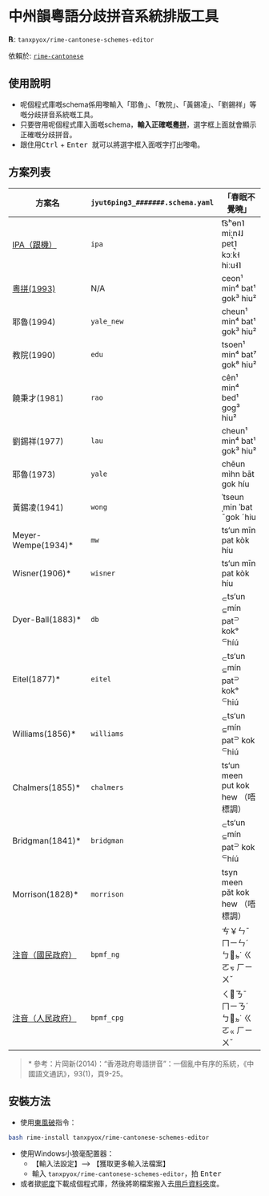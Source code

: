 # 中州韻粵語分歧拼音系統排版工具

**℞**: `tanxpyox/rime-cantonese-schemes-editor`

依賴於: [`rime-cantonese`](https://github.com/rime/rime-cantonese)

## 使用說明

* 呢個程式庫嘅schema係用嚟輸入「耶魯」、「教院」、「黃錫凌」、「劉錫祥」等嘅分歧拼音系統嘅工具。
* 只要啓用呢個程式庫入面嘅schema，**輸入正確嘅[粵拼](https://www.lshk.org/jyutping)**，選字框上面就會顯示正確嘅分歧拼音。
* 跟住用<kbd>Ctrl</kbd> + <kbd> Enter </kbd>就可以將選字框入面嘅字打出嚟嘞。

## 方案列表

 方案名| `jyut6ping3_#######.schema.yaml` | 「春眠不覺曉」
-----|------| ------
[IPA（跟機）](https://github.com/rime/rime-cantonese)| `ipa` | t͡sʰɵn˥ miːn˨˩ pɐt̚˥ kɔːk̚˧ hiːu˧˥
[粵拼(1993)](https://github.com/rime/rime-cantonese)| N/A | ceon¹ min⁴ bat¹ gok³ hiu²
耶魯(1994)| `yale_new`|  cheun¹ min⁴ bat¹ gok³ hiu²
教院(1990)| `edu` |  tsoen¹ min⁴ bat⁷ gok⁸ hiu²
饒秉才(1981)| `rao` | cên¹ min⁴ bed¹ gog³ hiu²
劉錫祥(1977)| `lau` | cheun¹ min⁴ bat¹ gok³ hiu²
耶魯(1973)| `yale` | chēun mìhn bāt gok híu
黃錫凌(1941)| `wong` |  ˈtseun ˌmin ˈbat ˉgok ˊhiu
Meyer-Wempe(1934)\*| `mw` | ts‘un mīn pat kòk híu
Wisner(1906)\*| `wisner` | ts‘un mīn pat kòk híu
Dyer-Ball(1883)\*| `db` | <sub>⊂</sub>ts‘un <sub>⊆</sub>mín pat<sup>⊃</sup> kok° <sup>⊂</sup>híú
Eitel(1877)\*| `eitel` | <sub>⊂</sub>ts‘un <sub>⊆</sub>mín pat<sup>⊃</sup> kok° <sup>⊂</sup>hiú
Williams(1856)\*| `williams` | <sub>⊂</sub>ts‘un <sub>⊆</sub>mín pat<sup>⊃</sup> kok <sup>⊂</sup>hiú
Chalmers(1855)\*| `chalmers` | ts‘un meen put kok hew （唔標調）
Bridgman(1841)\*| `bridgman` | <sub>⊂</sub>ts‘un <sub>⊆</sub>mín pat<sup>⊃</sup> kok <sup>⊂</sup>híú
Morrison(1828)\*| `morrison` | tsyn meen păt kok hew （唔標調）
[注音（國民政府）](https://github.com/tanxpyox/rime-cantonese-bpmf)| `bpmf_ng` |ㄘ￥ㄣˉ ㄇㄧㄣˊ ㄅㆿㆵ˙ ㄍㄛㆶ ㄏㄧㄨˇ
[注音（人民政府）](https://github.com/tanxpyox/rime-cantonese-bpmf)| `bpmf_cpg` |ㄑㆾㄋˉ ㄇㄧㄋˊ ㄅㆿㆵ˙ ㄍㄛㆻ ㄏㄧㄨˇ

> \* 參考：片岡新(2014)：“香港政府粵語拼音”：一個亂中有序的系統，《中國語文通訊》，93(1)，頁9-25。

## 安裝方法

* 使用[東風破](https://github.com/rime/plum)指令：
```sh
bash rime-install tanxpyox/rime-cantonese-schemes-editor
```
* 使用Windows小狼毫配置器：
  * 【輸入法設定】--> 【獲取更多輸入法檔案】
  * 輸入 `tanxpyox/rime-cantonese-schemes-editor`，拍 <kbd>Enter</kbd>
* 或者撳[呢度](https://github.com/tanxpyox/rime-cantonese-schemes-editor/archive/master.zip)下載成個程式庫，然後將啲檔案搬入去[用戶資料夾](https://github.com/rime/home/wiki/UserData#%E4%BD%8D%E7%BD%AE)度。
